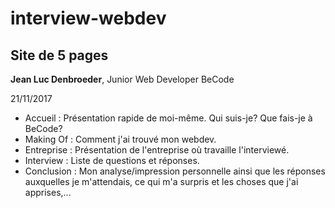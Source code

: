 # interview-webdev
## Site de 5 pages

**Jean Luc Denbroeder**, Junior Web Developer BeCode

21/11/2017

* Accueil : Présentation rapide de moi-même. Qui suis-je? Que fais-je à BeCode?
* Making Of : Comment j'ai trouvé mon webdev.
* Entreprise : Présentation de l'entreprise où travaille l'interviewé.
* Interview : Liste de questions et réponses.
* Conclusion : Mon analyse/impression personnelle ainsi que les réponses auxquelles je m'attendais, ce qui m'a surpris et les choses que j'ai apprises,...
